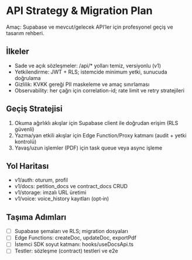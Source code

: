 # API Strategy & Migration Plan

Amaç: Supabase ve mevcut/gelecek API’ler için profesyonel geçiş ve tasarım rehberi.

## İlkeler

- Sade ve açık sözleşmeler: /api/* yolları temiz, versiyonlu (v1)
- Yetkilendirme: JWT + RLS; istemcide minimum yetki, sunucuda doğrulama
- Gizlilik: KVKK gereği PII maskeleme ve amaç sınırlaması
- Observability: her çağrı için correlation-id; rate limit ve retry stratejileri

## Geçiş Stratejisi

1) Okuma ağırlıklı akışlar için Supabase client ile doğrudan erişim (RLS güvenli)
2) Yazma/yan etkili akışlar için Edge Function/Proxy katmanı (audit + yetki kontrolü)
3) Yavaş/uzun işlemler (PDF) için task queue veya async işleme

## Yol Haritası

- v1/auth: oturum, profil
- v1/docs: petition_docs ve contract_docs CRUD
- v1/storage: imzalı URL üretimi
- v1/voice: voice_history kayıtları (opt‑in)

## Taşıma Adımları

- [ ] Supabase şemaları ve RLS; migration dosyaları
- [ ] Edge Functions: createDoc, updateDoc, exportPdf
- [ ] İstemci SDK soyut katmanı: hooks/useDocsApi.ts
- [ ] Testler: sözleşme (contract) testleri ve e2e
